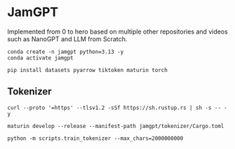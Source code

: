 # JamGPT

Implemented from 0 to hero based on multiple other repositories and videos such as NanoGPT and LLM from Scratch.

```
conda create -n jamgpt python=3.13 -y
conda activate jamgpt

pip install datasets pyarrow tiktoken maturin torch
```

## Tokenizer

```
curl --proto '=https' --tlsv1.2 -sSf https://sh.rustup.rs | sh -s -- -y

maturin develop --release --manifest-path jamgpt/tokenizer/Cargo.toml

python -m scripts.train_tokenizer --max_chars=2000000000
```
